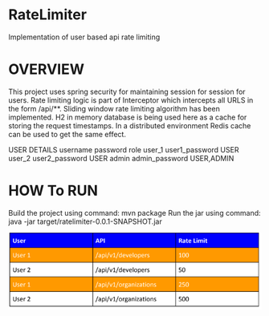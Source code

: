 # RateLimiter
Implementation of user based api rate limiting

# OVERVIEW
This project uses spring security for maintaining session for session for users.
Rate limiting logic is part of Interceptor which intercepts all URLS in the form /api/**.
Sliding window rate limiting algorithm has been implemented.
H2 in memory database is being used here as a cache for storing the request timestamps.
In a distributed environment Redis cache can be used to get the same effect.

USER DETAILS
username password role 
user_1  user1_password USER
user_2  user2_password USER
admin   admin_password USER,ADMIN

# HOW To RUN
Build the project using command: mvn package
Run the jar using command: java -jar target/ratelimiter-0.0.1-SNAPSHOT.jar

![alt text](https://github.com/atreyee169/RateLimiter/blob/master/UserRateLimiter.PNG)
